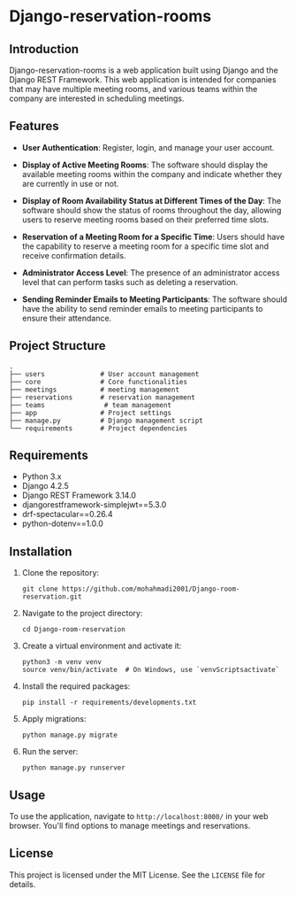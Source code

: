 
# Django-reservation-rooms

## Introduction

 Django-reservation-rooms is a web application built using Django and the Django REST Framework. This web application is intended for companies that may have multiple meeting rooms, and various teams within the company are interested in scheduling meetings.
## Features

- **User Authentication**: Register, login, and manage your user account.

- **Display of Active Meeting Rooms**:
        The software should display the available meeting rooms within the company and indicate whether they are currently in use or not.

- **Display of Room Availability Status at Different Times of the Day**:
        The software should show the status of rooms throughout the day, allowing users to reserve meeting rooms based on their preferred time slots.

- **Reservation of a Meeting Room for a Specific Time**:
        Users should have the capability to reserve a meeting room for a specific time slot and receive confirmation details.

- **Administrator Access Level**:
        The presence of an administrator access level that can perform tasks such as deleting a reservation.

- **Sending Reminder Emails to Meeting Participants**:
        The software should have the ability to send reminder emails to meeting participants to ensure their attendance.

## Project Structure

```
.
├── users              # User account management
├── core               # Core functionalities
├── meetings           # meeting management
├── reservations       # reservation management
├── teams               # team management
├── app                # Project settings
├── manage.py          # Django management script
└── requirements       # Project dependencies
```

## Requirements

- Python 3.x
- Django 4.2.5
- Django REST Framework 3.14.0
- djangorestframework-simplejwt==5.3.0
- drf-spectacular==0.26.4
- python-dotenv==1.0.0

## Installation

1. Clone the repository:

    ```
    git clone https://github.com/mohahmadi2001/Django-room-reservation.git
    ```

2. Navigate to the project directory:

    ```
    cd Django-room-reservation
    ```

3. Create a virtual environment and activate it:

    ```
    python3 -m venv venv
    source venv/bin/activate  # On Windows, use `venvScriptsactivate`
    ```

4. Install the required packages:

    ```
    pip install -r requirements/developments.txt
    ```

5. Apply migrations:

    ```
    python manage.py migrate
    ```

6. Run the server:

    ```
    python manage.py runserver
    ```

## Usage

To use the application, navigate to `http://localhost:8000/` in your web browser. You'll find options to manage meetings and reservations.

## License

This project is licensed under the MIT License. See the `LICENSE` file for details.
